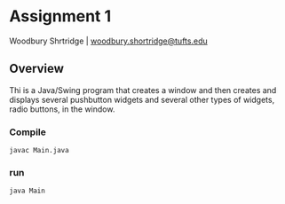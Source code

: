 # Assignment 1

Woodbury Shrtridge | woodbury.shortridge@tufts.edu

## Overview 
Thi is a Java/Swing program that creates a window and then creates and displays several pushbutton widgets and several other types of widgets, radio buttons, in the window.

### Compile
```javac Main.java```

### run
```java Main```